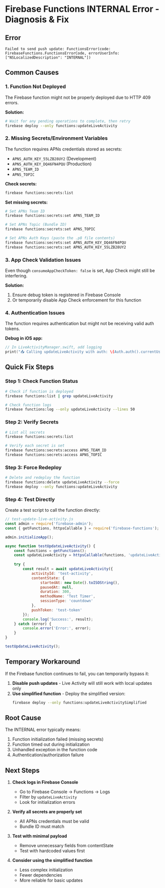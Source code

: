 # Firebase Functions INTERNAL Error - Diagnosis & Fix

## Error
```
Failed to send push update: FunctionsError(code: FirebaseFunctions.FunctionsErrorCode, errorUserInfo: ["NSLocalizedDescription": "INTERNAL"])
```

## Common Causes

### 1. Function Not Deployed
The Firebase function might not be properly deployed due to HTTP 409 errors.

**Solution:**
```bash
# Wait for any pending operations to complete, then retry
firebase deploy --only functions:updateLiveActivity
```

### 2. Missing Secrets/Environment Variables
The function requires APNs credentials stored as secrets:
- `APNS_AUTH_KEY_55LZB28UY2` (Development)
- `APNS_AUTH_KEY_DQ46FN4PQU` (Production)
- `APNS_TEAM_ID`
- `APNS_TOPIC`

**Check secrets:**
```bash
firebase functions:secrets:list
```

**Set missing secrets:**
```bash
# Set APNs Team ID
firebase functions:secrets:set APNS_TEAM_ID

# Set APNs Topic (Bundle ID)
firebase functions:secrets:set APNS_TOPIC

# Set APNs Auth Keys (paste the .p8 file contents)
firebase functions:secrets:set APNS_AUTH_KEY_DQ46FN4PQU
firebase functions:secrets:set APNS_AUTH_KEY_55LZB28UY2
```

### 3. App Check Validation Issues
Even though `consumeAppCheckToken: false` is set, App Check might still be interfering.

**Solution:**
1. Ensure debug token is registered in Firebase Console
2. Or temporarily disable App Check enforcement for this function

### 4. Authentication Issues
The function requires authentication but might not be receiving valid auth tokens.

**Debug in iOS app:**
```swift
// In LiveActivityManager.swift, add logging
print("📤 Calling updateLiveActivity with auth: \(Auth.auth().currentUser != nil)")
```

## Quick Fix Steps

### Step 1: Check Function Status
```bash
# Check if function is deployed
firebase functions:list | grep updateLiveActivity

# Check function logs
firebase functions:log --only updateLiveActivity --lines 50
```

### Step 2: Verify Secrets
```bash
# List all secrets
firebase functions:secrets:list

# Verify each secret is set
firebase functions:secrets:access APNS_TEAM_ID
firebase functions:secrets:access APNS_TOPIC
```

### Step 3: Force Redeploy
```bash
# Delete and redeploy the function
firebase functions:delete updateLiveActivity --force
firebase deploy --only functions:updateLiveActivity
```

### Step 4: Test Directly
Create a test script to call the function directly:

```javascript
// test-update-live-activity.js
const admin = require('firebase-admin');
const { getFunctions, httpsCallable } = require('firebase-functions');

admin.initializeApp();

async function testUpdateLiveActivity() {
    const functions = getFunctions();
    const updateLiveActivity = httpsCallable(functions, 'updateLiveActivity');
    
    try {
        const result = await updateLiveActivity({
            activityId: 'test-activity',
            contentState: {
                startedAt: new Date().toISOString(),
                pausedAt: null,
                duration: 300,
                methodName: 'Test Timer',
                sessionType: 'countdown'
            },
            pushToken: 'test-token'
        });
        console.log('Success:', result);
    } catch (error) {
        console.error('Error:', error);
    }
}

testUpdateLiveActivity();
```

## Temporary Workaround

If the Firebase function continues to fail, you can temporarily bypass it:

1. **Disable push updates** - Live Activity will still work with local updates only
2. **Use simplified function** - Deploy the simplified version:
   ```bash
   firebase deploy --only functions:updateLiveActivitySimplified
   ```

## Root Cause

The INTERNAL error typically means:
1. Function initialization failed (missing secrets)
2. Function timed out during initialization
3. Unhandled exception in the function code
4. Authentication/authorization failure

## Next Steps

1. **Check logs in Firebase Console**
   - Go to Firebase Console → Functions → Logs
   - Filter by `updateLiveActivity`
   - Look for initialization errors

2. **Verify all secrets are properly set**
   - All APNs credentials must be valid
   - Bundle ID must match

3. **Test with minimal payload**
   - Remove unnecessary fields from contentState
   - Test with hardcoded values first

4. **Consider using the simplified function**
   - Less complex initialization
   - Fewer dependencies
   - More reliable for basic updates